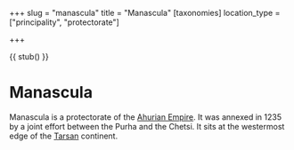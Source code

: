 +++
slug = "manascula"
title = "Manascula"
[taxonomies]
location_type = ["principality", "protectorate"]

+++

{{ stub() }}

# Manascula

Manascula is a protectorate of the [Ahurian Empire](@/locations/ahuria.md). It
was annexed in 1235 by a joint effort between the Purha and the Chetsi. It sits at the 
westermost edge of the [Tarsan](@/locations/tarsa.md) continent.